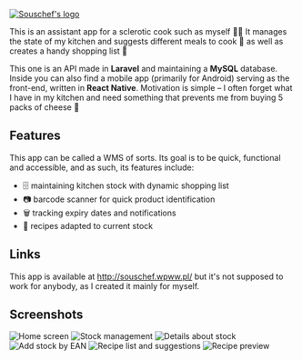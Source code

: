 [![Souschef's logo](react/assets/sc_splash.svg)](http://souschef.wpww.pl/)

This is an assistant app for a sclerotic cook such as myself 🧑‍🍳 It manages the state of my kitchen and suggests different meals to cook 🍳 as well as creates a handy shopping list 🛒

This one is an API made in **Laravel** and maintaining a **MySQL** database. Inside you can also find a mobile app (primarily for Android) serving as the front-end, written in **React Native**. Motivation is simple – I often forget what I have in my kitchen and need something that prevents me from buying 5 packs of cheese 🧀

## Features

This app can be called a WMS of sorts. Its goal is to be quick, functional and accessible, and as such, its features include:

- 🗄️ maintaining kitchen stock with dynamic shopping list
- 📷 barcode scanner for quick product identification
- 🗑️ tracking expiry dates and notifications
- 📜 recipes adapted to current stock

## Links

This app is available at http://souschef.wpww.pl/ but it's not supposed to work for anybody, as I created it mainly for myself.

## Screenshots

![Home screen](_screenshots/home.jpg)
![Stock management](_screenshots/stock.jpg)
![Details about stock](_screenshots/stock_drilldown.jpg)
![Add stock by EAN](_screenshots/lookup.jpg)
![Recipe list and suggestions](_screenshots/recipes.jpg)
![Recipe preview](_screenshots/recipe_preview.jpg)
